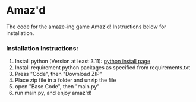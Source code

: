 # Amaz'd
The code for the amaze-ing game Amaz'd! Instructions below for installation.
### Installation Instructions:
1. Install python (Version at least 3.11): [python install page](https://www.python.org/downloads/)
2. Install requirement python packages as specified from requirements.txt
3. Press "Code", then "Download ZIP"
4. Place zip file in a folder and unzip the file
5. open "Base Code", then "main.py"
6. run main.py, and enjoy amaz'd!
